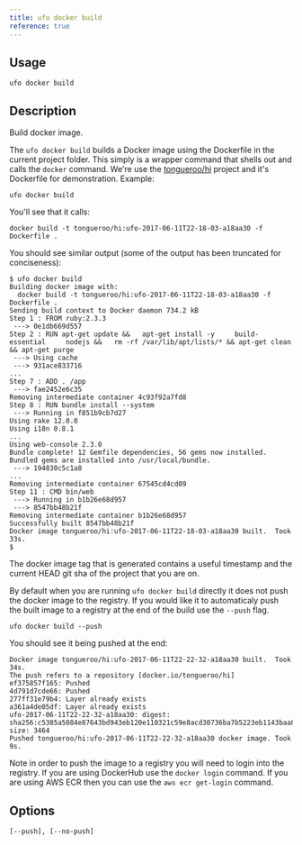 ```yaml
---
title: ufo docker build
reference: true
---
```


## Usage

    ufo docker build

## Description

Build docker image.

The `ufo docker build` builds a Docker image using the Dockerfile in the current project folder.  This simply is a wrapper command that shells out and calls the `docker` command.  We're use the [tongueroo/hi](https://github.com/tongueroo/hi) project and it's Dockerfile for demonstration.  Example:

    ufo docker build

You'll see that it calls:

    docker build -t tongueroo/hi:ufo-2017-06-11T22-18-03-a18aa30 -f Dockerfile .

You should see similar output (some of the output has been truncated for conciseness):

    $ ufo docker build
    Building docker image with:
      docker build -t tongueroo/hi:ufo-2017-06-11T22-18-03-a18aa30 -f Dockerfile .
    Sending build context to Docker daemon 734.2 kB
    Step 1 : FROM ruby:2.3.3
     ---> 0e1db669d557
    Step 2 : RUN apt-get update &&   apt-get install -y     build-essential     nodejs &&   rm -rf /var/lib/apt/lists/* && apt-get clean && apt-get purge
     ---> Using cache
     ---> 931ace833716
    ...
    Step 7 : ADD . /app
     ---> fae2452e6c35
    Removing intermediate container 4c93f92a7fd8
    Step 8 : RUN bundle install --system
     ---> Running in f851b9cb7d27
    Using rake 12.0.0
    Using i18n 0.8.1
    ...
    Using web-console 2.3.0
    Bundle complete! 12 Gemfile dependencies, 56 gems now installed.
    Bundled gems are installed into /usr/local/bundle.
     ---> 194830c5c1a8
    ...
    Removing intermediate container 67545cd4cd09
    Step 11 : CMD bin/web
     ---> Running in b1b26e68d957
     ---> 8547bb48b21f
    Removing intermediate container b1b26e68d957
    Successfully built 8547bb48b21f
    Docker image tongueroo/hi:ufo-2017-06-11T22-18-03-a18aa30 built.  Took 33s.
    $

The docker image tag that is generated contains a useful timestamp and the current HEAD git sha of the project that you are on.

By default when you are running `ufo docker build` directly it does not push the docker image to the registry.  If you would like it to automaticaly push the built image to a registry at the end of the build use the `--push` flag.

    ufo docker build --push

You should see it being pushed at the end:

    Docker image tongueroo/hi:ufo-2017-06-11T22-22-32-a18aa30 built.  Took 34s.
    The push refers to a repository [docker.io/tongueroo/hi]
    ef375857f165: Pushed
    4d791d7cde66: Pushed
    277ff31e79b4: Layer already exists
    a361a4de05df: Layer already exists
    ufo-2017-06-11T22-22-32-a18aa30: digest: sha256:c5385a5084e87643bd943eb120e110321c59e8acd30736ba7b5223eb1143baa8 size: 3464
    Pushed tongueroo/hi:ufo-2017-06-11T22-22-32-a18aa30 docker image. Took 9s.

Note in order to push the image to a registry you will need to login into the registry.  If you are using DockerHub use the `docker login` command.  If you are using AWS ECR then you can use the `aws ecr get-login` command.


## Options

```
[--push], [--no-push]  
```

